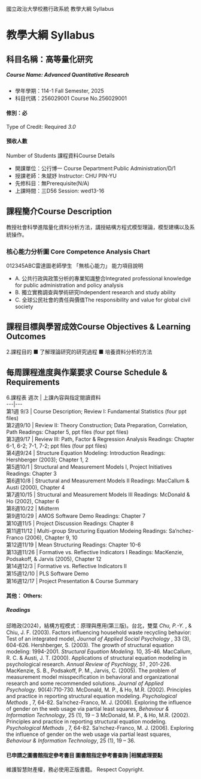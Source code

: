 國立政治大學校務行政系統 教學大綱 Syllabus
# 教學大綱 Syllabus
##  科目名稱：高等量化研究
#####  Course Name: Advanced Quantitative Research
  * 學年學期：114-1 Fall Semester, 2025 
  * 科目代碼：256029001 Course No.256029001
#### 修別：必
Type of Credit: Required 
_3.0_
#### 預收人數
Number of Students
課程資料Course Details
  * 開課單位：公行博一 Course Department:Public Administration/D/1 
  * 授課老師：朱斌妤 Instructor: CHU PIN-YU 
  * 先修科目：無Prerequisite(N/A)
  * 上課時間：三D56 Session: wed13-16
##  課程簡介Course Description
教授社會科學進階量化資料分析方法，講授結構方程式模型理論，模型建構以及系統操作。
###  核心能力分析圖 Core Competence Analysis Chart
012345ABC雷達圖老師學生
「無核心能力」 
能力項目說明
  * A. 公共行政與政策分析的專業知識整合Integrated professional knowledge for public administration and policy analysis
  * B. 獨立實務調查與學術研究Independent research and study ability
  * C. 全球公民社會的責任與價值The responsibility and value for global civil society
##  課程目標與學習成效Course Objectives & Learning Outcomes 
2.課程目的
■ 了解理論研究的研究過程
■ 培養資料分析的方法
##  每周課程進度與作業要求 Course Schedule & Requirements
6.課程表
週次 |  上課內容與指定閱讀資料  
---|---  
第1週 9/3 |  Course Description; Review I: Fundamental Statistics (four ppt files)  
第2週9/10 |  Review II: Theory Construction; Data Preparation, Correlation, Path Readings: Chapter 5, ppt files (four ppt files)  
第3週9/17 |  Review III: Path, Factor & Regression Analysis Readings: Chapter 6-1, 6-2; 7-1, 7-2; ppt files (four ppt files)  
第4週9/24 |  Structure Equation Modeling: Introduction Readings: Hershberger (2003); Chapter 1, 2  
第5週10/1 |  Structural and Measurement Models I, Project Initiatives Readings: Chapter 3  
第6週10/8 |  Structural and Measurement Models II Readings: MacCallum & Austi (2000), Chapter 4  
第7週10/15 |  Structural and Measurement Models III Readings: McDonald & Ho (2002), Chapter 6  
第8週10/22 |  Midterm  
第9週10/29 |  AMOS Software Demo Readings: Chapter 7  
第10週11/5 |  Project Discussion  Readings: Chapter 8  
第11週11/12 |  Multi-group Structuring Equation Modeing Readings: Sa’nchez-Franco (2006), Chapter 9, 10  
第12週11/19 |  Mean Structuring Readings: Chapter 10-6  
第13週11/26 |  Formative vs. Reflective Indicators I Readings: MacKenzie, Podsakoff, & Jarvis (2005), Chapter 12  
第14週12/3 |  Formative vs. Reflective Indicators II  
第15週12/10 |  PLS Software Demo  
第16週12/17 |  Project Presentation & Course Summary  
####  其他： Others:
##### Readings
邱皓政(2024)，結構方程模式：原理與應用(第三版)。台北，雙葉
_Chu, P.-Y._ , & Chiu, J. F. (2003). Factors influencing household waste recycling behavior: Test of an integrated model, _Journal of Applied Social Psychology_ , 33 (3), 604-626.
Hershberger, S. (2003). The growth of structural equation modeling: 1994-2001.
_Structural Equation Modeling_. 10, 35-46.
MacCallum, R. C. & Austi, J. T. (2000). Applications of structural equation modeling in psychological research. _Annual Review of Psychlogy, 51_ , 201-226.
MacKenzie, S. B., Podsakoff, P. M., Jarvis, C. (2005). The problem of measurement model misspecification in behavioral and organizational research and some recommended solutions. _Journal of Applied Psychology_. 90(4):710-730.
McDonald, M. P., & Ho, M.R. (2002). Principles and practice in reporting structural equation modeling. _Psychological Methods_ , 7, 64-82.
Sa’nchez-Franco, M. J. (2006). Exploring the influence of gender on the web usage via partial least squares, _Behaviour & Information Technology_, 25 (1), 19 – 3
McDonald, M. P., & Ho, M.R. (2002). Principles and practice in reporting structural equation modeling. _Psychological Methods_ , 7, 64-82.
Sa’nchez-Franco, M. J. (2006). Exploring the influence of gender on the web usage via partial least squares, _Behaviour & Information Technology_, 25 (1), 19 – 36.
####  已申請之圖書館指定參考書目  圖書館指定參考書查詢 |相關處理要點
維護智慧財產權，務必使用正版書籍。 Respect Copyright.